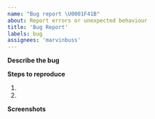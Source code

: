 ```yaml
---
name: "Bug report \U0001F41B"
about: Report errors or unexpected behaviour
title: 'Bug Report'
labels: bug
assignees: 'marvinbuss'
---
```


<!-- Please read our Rules of Conduct: https://opensource.microsoft.com/codeofconduct/ -->
<!-- Please search existing issues to avoid creating duplicates. -->

**Describe the bug**


**Steps to reproduce**

1.  
2.  

**Screenshots**
